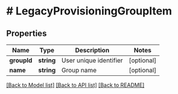 # # LegacyProvisioningGroupItem

## Properties

Name | Type | Description | Notes
------------ | ------------- | ------------- | -------------
**groupId** | **string** | User unique identifier | [optional]
**name** | **string** | Group name | [optional]

[[Back to Model list]](../../README.md#models) [[Back to API list]](../../README.md#endpoints) [[Back to README]](../../README.md)
